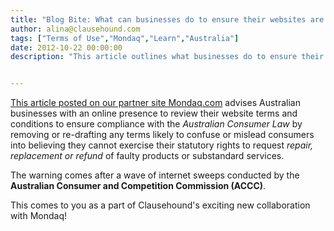 ```yaml
---
title: "Blog Bite: What can businesses do to ensure their websites are compliant with Australian Consumer Law?"
author: alina@clausehound.com
tags: ["Terms of Use","Mondaq","Learn","Australia"]
date: 2012-10-22 00:00:00
description: "This article outlines what businesses do to ensure their websites are compliant with Australian Consumer Law."


---
```


[This article posted on our partner site Mondaq.com](http://www.mondaq.com/australia/x/202300/Consumer+Trading+Unfair+Trading/ACCC+Focus+on+Website+terms+and+conditions) advises Australian businesses with an online presence to review their website terms and conditions to ensure compliance with the *Australian Consumer Law* by removing or re-drafting any terms likely to confuse or mislead consumers into believing they cannot exercise their statutory rights to request *repair, replacement or refund* of faulty products or substandard services. 

The warning comes after a wave of internet sweeps conducted by the **Australian Consumer and Competition Commission (ACCC)**.

This comes to you as a part of Clausehound's exciting new collaboration with Mondaq!
